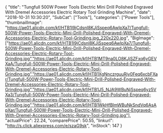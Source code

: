 {
	"title": "Tungfull 500W Power Tools Electric Mini Drill Polished Engraved With Dremel Accessories Electric Rotary Tool Grinding Machine",
	"date": "2018-10-31 10:30:20",
	"SubCat": ["Tools"],
	"categories": ["Power Tools"],
	"thumbnailImage": "https://ae01.alicdn.com/kf/HTB1I9jCdsnI8KJjSspeq6AwIpXa7/Tungfull-500W-Power-Tools-Electric-Mini-Drill-Polished-Engraved-With-Dremel-Accessories-Electric-Rotary-Tool-Grinding.jpg_220x220.jpg",
	"BigImage": ["https://ae01.alicdn.com/kf/HTB1I9jCdsnI8KJjSspeq6AwIpXa7/Tungfull-500W-Power-Tools-Electric-Mini-Drill-Polished-Engraved-With-Dremel-Accessories-Electric-Rotary-Tool-Grinding.jpg","https://ae01.alicdn.com/kf/HTB1MT9na0LO8KJjSZFxq6yGEVXaA/Tungfull-500W-Power-Tools-Electric-Mini-Drill-Polished-Engraved-With-Dremel-Accessories-Electric-Rotary-Tool-Grinding.jpg","https://ae01.alicdn.com/kf/HTB1XgNnczrguuRjy0Feq6xcbFXar/Tungfull-500W-Power-Tools-Electric-Mini-Drill-Polished-Engraved-With-Dremel-Accessories-Electric-Rotary-Tool-Grinding.jpg","https://ae01.alicdn.com/kf/HTB1J5_NJA9WBuNjSspeq6yz5VXa3/Tungfull-500W-Power-Tools-Electric-Mini-Drill-Polished-Engraved-With-Dremel-Accessories-Electric-Rotary-Tool-Grinding.jpg","https://ae01.alicdn.com/kf/HTB1WkHfBlmWBuNkSndVq6AsApXar/Tungfull-500W-Power-Tools-Electric-Mini-Drill-Polished-Engraved-With-Dremel-Accessories-Electric-Rotary-Tool-Grinding.jpg"],
	"actualPrice": 22.24,
	"comparePrice": 50.55,
	"linkurl": "http://s.click.aliexpress.com/e/szaG9sk",
	"inStock": 147
}
